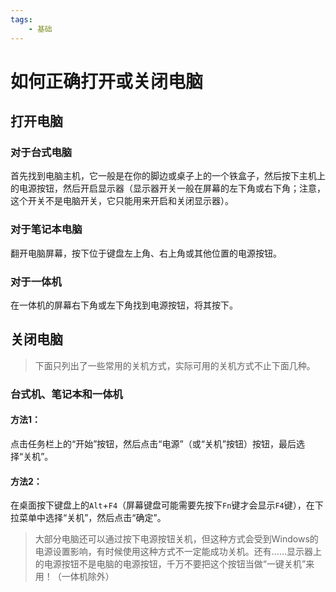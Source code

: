 ```yaml
---
tags:
    - 基础
---
```


# 如何正确打开或关闭电脑
## 打开电脑
### 对于台式电脑
首先找到电脑主机，它一般是在你的脚边或桌子上的一个铁盒子，然后按下主机上的电源按钮，然后开启显示器（显示器开关一般在屏幕的左下角或右下角；注意，这个开关不是电脑开关，它只能用来开启和关闭显示器）。

### 对于笔记本电脑
翻开电脑屏幕，按下位于键盘左上角、右上角或其他位置的电源按钮。

### 对于一体机
在一体机的屏幕右下角或左下角找到电源按钮，将其按下。

## 关闭电脑
> 下面只列出了一些常用的关机方式，实际可用的关机方式不止下面几种。
### 台式机、笔记本和一体机
#### 方法1：
点击任务栏上的“开始”按钮，然后点击“电源”（或“关机”按钮）按钮，最后选择“关机”。
#### 方法2：
在桌面按下键盘上的`Alt`+`F4`（屏幕键盘可能需要先按下`Fn`键才会显示`F4`键），在下拉菜单中选择“关机”，然后点击“确定”。
> 大部分电脑还可以通过按下电源按钮关机，但这种方式会受到Windows的电源设置影响，有时候使用这种方式不一定能成功关机。还有……显示器上的电源按钮不是电脑的电源按钮，千万不要把这个按钮当做“一键关机”来用！（一体机除外）
